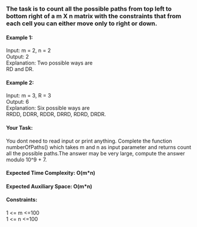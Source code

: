 ### The task is to count all the possible paths from top left to bottom right of a m X n matrix with the constraints that from each cell you can either move only to right or down.

#### Example 1:  

Input: m = 2, n = 2  
Output: 2   
Explanation: Two possible ways are  
RD and DR.      

#### Example 2:  

Input: m = 3, R = 3  
Output: 6  
Explanation: Six possible ways are  
RRDD, DDRR, RDDR, DRRD, RDRD, DRDR.   

#### Your Task:    
You dont need to read input or print anything. Complete the function numberOfPaths() which takes m and n as input parameter and returns count all the possible paths.The answer may be very large, compute the answer modulo 10^9 + 7.  


#### Expected Time Complexity: O(m*n)  
#### Expected Auxiliary Space: O(m*n)  

#### Constraints:  
1 <= m <=100  
1 <= n <=100  
